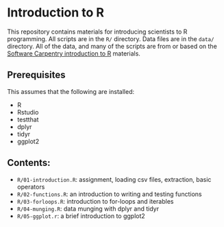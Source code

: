 # Introduction to R

This repository contains materials for introducing scientists to R programming. 
All scripts are in the `R/` directory. 
Data files are in the `data/` directory. 
All of the data, and many of the scripts are from or based on the [Software Carpentry introduction to R](http://swcarpentry.github.io/r-novice-inflammation/) materials.

## Prerequisites

This assumes that the following are installed:

- R
- Rstudio 
- testthat
- dplyr
- tidyr
- ggplot2

## Contents:

- `R/01-introduction.R`: assignment, loading csv files, extraction, basic operators
- `R/02-functions.R`: an introduction to writing and testing functions
- `R/03-forloops.R`: introduction to for-loops and iterables
- `R/04-munging.R`: data munging with dplyr and tidyr
- `R/05-ggplot.r`: a brief introduction to ggplot2
